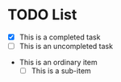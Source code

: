 TODO List
========================
* [X] This is a completed task
* [ ] This is an uncompleted task
* This is an ordinary item
  * [ ] This is a sub-item